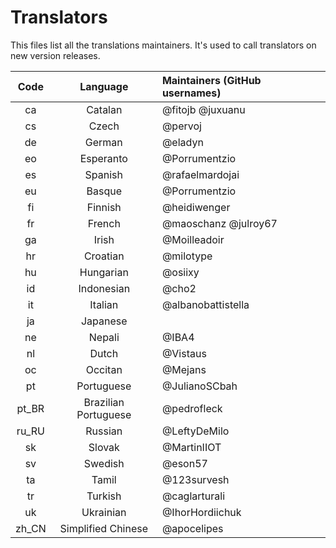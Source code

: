 # Translators

This files list all the translations maintainers.  It's used to call translators on new version releases.

| Code  | Language             | Maintainers (GitHub usernames) |
|:-----:|:--------------------:|:------------------------------ |
| ca    | Catalan              | @fitojb @juxuanu               |
| cs    | Czech                | @pervoj                        |
| de    | German               | @eladyn                        |
| eo    | Esperanto            | @Porrumentzio                  |
| es    | Spanish              | @rafaelmardojai                |
| eu    | Basque               | @Porrumentzio                  |
| fi    | Finnish              | @heidiwenger                   |
| fr    | French               | @maoschanz @julroy67           |
| ga    | Irish                | @Moilleadoir                   |
| hr    | Croatian             | @milotype                      |
| hu    | Hungarian            | @osiixy                        |
| id    | Indonesian           | @cho2                          |
| it    | Italian              | @albanobattistella             |
| ja    | Japanese             |                                |
| ne    | Nepali               | @IBA4                          |
| nl    | Dutch                | @Vistaus                       |
| oc    | Occitan              | @Mejans                        |
| pt    | Portuguese           | @JulianoSCbah                  |
| pt_BR | Brazilian Portuguese | @pedrofleck                    |
| ru_RU | Russian              | @LeftyDeMilo                   |
| sk    | Slovak               | @MartinIIOT                    |
| sv    | Swedish              | @eson57                        |
| ta    | Tamil                | @123survesh                    |
| tr    | Turkish              | @caglarturali                  |
| uk    | Ukrainian            | @IhorHordiichuk                |
| zh_CN | Simplified Chinese   | @apocelipes                    |
